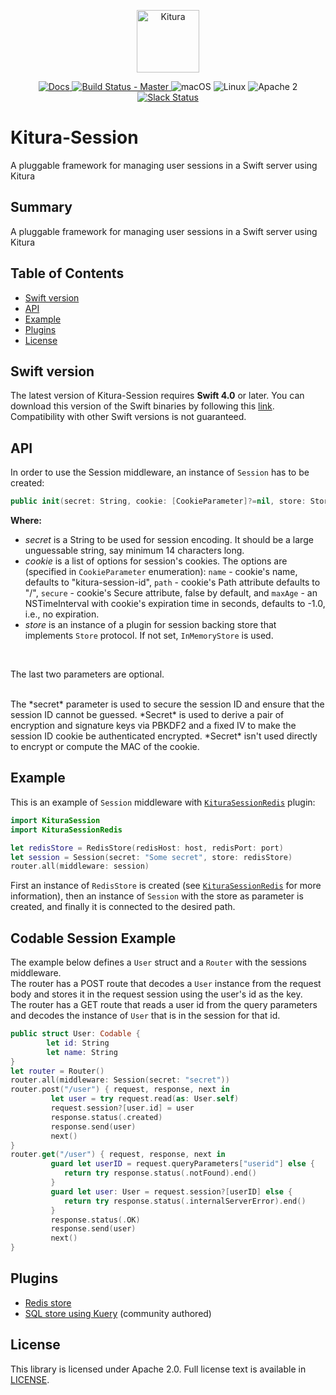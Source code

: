 <p align="center">
    <a href="http://kitura.io/">
        <img src="https://raw.githubusercontent.com/IBM-Swift/Kitura/master/Sources/Kitura/resources/kitura-bird.svg?sanitize=true" height="100" alt="Kitura">
    </a>
</p>


<p align="center">
    <a href="http://www.kitura.io/">
    <img src="https://img.shields.io/badge/docs-kitura.io-1FBCE4.svg" alt="Docs">
    </a>
    <a href="https://travis-ci.org/IBM-Swift/Kitura-Session">
    <img src="https://travis-ci.org/IBM-Swift/Kitura-Session.svg?branch=master" alt="Build Status - Master">
    </a>
    <img src="https://img.shields.io/badge/os-macOS-green.svg?style=flat" alt="macOS">
    <img src="https://img.shields.io/badge/os-linux-green.svg?style=flat" alt="Linux">
    <img src="https://img.shields.io/badge/license-Apache2-blue.svg?style=flat" alt="Apache 2">
    <a href="http://swift-at-ibm-slack.mybluemix.net/">
    <img src="http://swift-at-ibm-slack.mybluemix.net/badge.svg" alt="Slack Status">
    </a>
</p>

# Kitura-Session
A pluggable framework for managing user sessions in a Swift server using Kitura

## Summary
A pluggable framework for managing user sessions in a Swift server using Kitura

## Table of Contents
* [Swift version](#swift-version)
* [API](#api)
* [Example](#example)
* [Plugins](#plugins)
* [License](#license)

## Swift version
The latest version of Kitura-Session requires **Swift 4.0** or later. You can download this version of the Swift binaries by following this [link](https://swift.org/download/). Compatibility with other Swift versions is not guaranteed.


## API
In order to use the Session middleware, an instance of `Session` has to be created:
```swift
public init(secret: String, cookie: [CookieParameter]?=nil, store: Store?=nil)
```
**Where:**
   - *secret* is a String to be used for session encoding. It should be a large unguessable string, say minimum 14 characters long.
   - *cookie* is a list of options for session's cookies. The options are (specified in `CookieParameter` enumeration): `name` - cookie's name, defaults to "kitura-session-id", `path` - cookie's Path attribute defaults to "/", `secure` - cookie's Secure attribute, false by default, and `maxAge` - an NSTimeInterval with cookie's expiration time in seconds, defaults to -1.0, i.e., no expiration.
   - *store* is an instance of a plugin for session backing store that implements `Store` protocol. If not set, `InMemoryStore` is used.
   <br>

   The last two parameters are optional.

   <br>
   The *secret* parameter is used to secure the session ID and ensure that the session ID cannot be guessed. *Secret* is used to derive a pair of encryption and signature keys via PBKDF2 and a fixed IV to make the session ID cookie be authenticated encrypted. *Secret* isn't used directly to encrypt or compute the MAC of the cookie.

## Example

This is an example of `Session` middleware with [`KituraSessionRedis`](https://github.com/IBM-Swift/Kitura-Session-Redis) plugin:

```swift
import KituraSession
import KituraSessionRedis

let redisStore = RedisStore(redisHost: host, redisPort: port)
let session = Session(secret: "Some secret", store: redisStore)
router.all(middleware: session)
```
First an instance of `RedisStore` is created (see [`KituraSessionRedis`](https://github.com/IBM-Swift/Kitura-Session-Redis) for more information), then an instance of `Session` with the store as parameter is created, and finally it is connected to the desired path.

## Codable Session Example

The example below defines a `User` struct and a `Router` with the sessions middleware.  
The router has a POST route that decodes a `User` instance from the request body
     and stores it in the request session using the user's id as the key.  
The router has a GET route that reads a user id from the query parameters
     and decodes the instance of `User` that is in the session for that id.  

```swift
public struct User: Codable {
        let id: String
        let name: String
}
let router = Router()
router.all(middleware: Session(secret: "secret"))
router.post("/user") { request, response, next in
         let user = try request.read(as: User.self)
         request.session?[user.id] = user
         response.status(.created)
         response.send(user)
         next()
}
router.get("/user") { request, response, next in
         guard let userID = request.queryParameters["userid"] else {
            return try response.status(.notFound).end()
         }
         guard let user: User = request.session?[userID] else {
            return try response.status(.internalServerError).end()
         }
         response.status(.OK)
         response.send(user)
         next()
}
```
## Plugins

* [Redis store](https://github.com/IBM-Swift/Kitura-Session-Redis)
* [SQL store using Kuery](https://github.com/krzyzanowskim/Kitura-Session-Kuery) (community authored)

## License
This library is licensed under Apache 2.0. Full license text is available in [LICENSE](LICENSE.txt).
